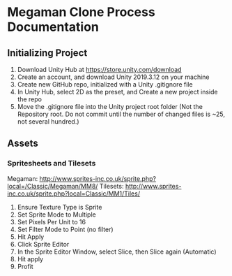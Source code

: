 # Megaman Clone Process Documentation

## Initializing Project
1) Download Unity Hub at https://store.unity.com/download
2) Create an account, and download Unity 2019.3.12 on your machine 
3) Create new GitHub repo, initialized with a Unity .gitignore file
4) In Unity Hub, select 2D as the preset, and Create a new project inside the repo
5) Move the .gitignore file into the Unity project root folder (Not the Repository root. Do not commit until the number of changed files is ~25, not several hundred.)


## Assets
### Spritesheets and Tilesets
Megaman: http://www.sprites-inc.co.uk/sprite.php?local=/Classic/Megaman/MM8/
Tilesets: http://www.sprites-inc.co.uk/sprite.php?local=Classic/MM1/Tiles/
1) Ensure Texture Type is Sprite
2) Set Sprite Mode to Multiple
3) Set Pixels Per Unit to 16
4) Set Filter Mode to Point (no filter)
5) Hit Apply
6) Click Sprite Editor
7) In the Sprite Editor Window, select Slice, then Slice again (Automatic)
8) Hit apply
9) Profit